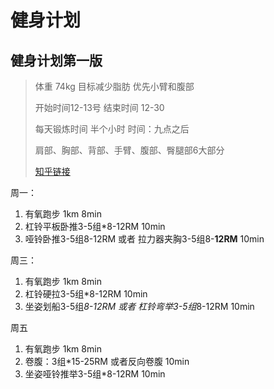 # 健身计划

## 健身计划第一版

> 体重 74kg 目标减少脂肪  优先小臂和腹部
>
> 开始时间12-13号 结束时间 12-30
>
> 每天锻炼时间 半个小时  时间：九点之后
>
> 肩部、胸部、背部、手臂、腹部、臀腿部6大部分 
>
> [知乎链接](https://zhuanlan.zhihu.com/p/72035758)

周一：

1. 有氧跑步 1km  8min
2. 杠铃平板卧推3-5组*8-12RM  10min
3. 哑铃卧推3-5组8-12RM 或者 拉力器夹胸3-5组8-**12RM**   10min

周三：

1. 有氧跑步 1km 8min
2. 杠铃硬拉3-5组*8-12RM 10min
3. 坐姿划船3-5组*8-12RM 或者 杠铃弯举3-5组*8-12RM 10min

周五

1. 有氧跑步 1km 8min
2. 卷腹：3组*15-25RM 或者反向卷腹 10min
3. 坐姿哑铃推举3-5组*8-12RM 10min

